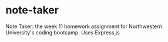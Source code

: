 # note-taker
Note Taker: the week 11 homework assignment for Northwestern University's coding bootcamp. Uses Express.js
